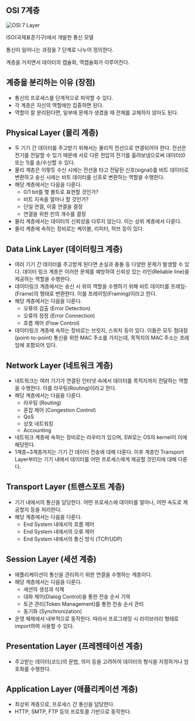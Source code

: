 ## OSI 7계층

![OSI 7 Layer](https://user-images.githubusercontent.com/59721541/150885741-1c79d57f-310a-4cfc-b96b-8b778e105a2f.png)

ISO(국제표준기구)에서 개발한 통신 모델

통신이 일어나는 과정을 7 단계로 나누어 정의한다.

계층을 거치면서 데이터의 캡슐화, 역캡슐화가 이루어진다.

## 계층을 분리하는 이유 (장점)

- 통신의 프로세스를 단계적으로 파악할 수 있다.
- 각 계층은 자신의 역할에만 집중하면 된다.
- 역할이 잘 분리된다면, 일부에 문제가 생겼을 때 전체를 교체하지 않아도 된다.

## Physical Layer (물리 계층)

- 두 기기 간 데이터를 주고받기 위해서는 물리적 전선으로 연결되어야 한다. 전선은 전기를 전달할 수 있기 때문에 서로 다른 전압의 전기를 흘려보냄으로써 데이터(0 또는 1)를 송/수신할 수 있다.
- 물리 계층은 이렇듯 수신 시에는 전선을 타고 전달된 신호(signal)를 비트 데이터로 변환하고 송신 시에는 비트 데이터를 신호로 변환하는 역할을 수행한다.
- 해당 계층에서는 다음을 다룬다.
    - 0/1 bit를 몇 볼트로 표현할 것인가?
    - 비트 지속을 얼마나 할 것인가?
    - 단일 연결, 이중 연결을 결정
    - 연결을 위한 핀의 개수를 결정
- 물리 계층에서는 데이터의 신뢰성을 다루지 않는다. 이는 상위 계층에서 다룬다.
- 물리 계층에 속하는 장비로는 케이블, 리피터, 허브 등이 있다.

## Data Link Layer (데이터링크 계층)

- 여러 기기 간 데이터를 주고받게 된다면 손실과 충돌 등 다양한 문제가 발생할 수 있다. 데이터 링크 계층은 이러한 문제를 예방하여 신뢰성 있는 라인(Reliable line)을 제공하는 역할을 수행한다.
- 데이터링크 계층에서는 송신 시 위의 역할을 수행하기 위해 비트 데이터를 프레임-(Frame)의 형태로 변환한다. 이를 프레이밍(Framing)이라고 한다.
- 해당 계층에서는 다음을 다룬다.
    - 오류의 검출 (Error Detection)
    - 오류의 정정 (Error Connection)
    - 흐름 제어 (Flow Control)
- 데이터링크 계층에 속하는 장비로는 브릿지, 스위치 등이 있다. 이들은 모두 점대점(point-to-point) 통신을 위한 MAC 주소를 가지는데, 목적지의 MAC 주소는 프레임에 포함되어 있다.

## Network Layer (네트워크 계층)

- 네트워크는 여러 기기가 연결된 인터넷 속에서 데이터를 목적지까지 전달하는 역할을 수행한다. 이를 라우팅(Routing)이라고 한다.
- 해당 계층에서는 다음을 다룬다.
    - 라우팅 (Routing)
    - 혼잡 제어 (Congestion Control)
    - QoS
    - 상호 네트워킹
    - Accounting
- 네트워크 계층에 속하는 장비로는 라우터가 있으며, SW로는 OS의 kernel이 이에 해당한다.
- 1계층~3계층까지는 기기 간 데이터 전송에 대해 다룬다. 이후 계층인 Transport Layer부터는 기기 내에서 데이터를 어떤 프로세스에게 제공할 것인지에 대해 다룬다.

## Transport Layer (트랜스포트 계층)

- 기기 내에서의 통신을 담당한다. 어떤 프로세스에 데이터를 얼마나, 어떤 속도로 제공할지 등을 처리한다.
- 해당 계층에서는 다음을 다룬다.
    - End System 내에서의 흐름 제어
    - End System 내에서의 오류 제어
    - End System 내에서의 통신 방식 (TCP/UDP)

## Session Layer (세션 계층)

- 애플리케이션이 통신을 관리하기 위한 연결을 수행하는 계층이다.
- 해당 계층에서는 다음을 다룬다.
    - 세션의 생성과 삭제
    - 대화 제어(Dialog Control)을 통한 전송 순서 기억
    - 토큰 관리(Token Management)를 통한 전송 순서 관리
    - 동기화 (Synchronization)
- 운영 체제에서 내부적으로 동작한다. 따라서 프로그래밍 시 라이브러리 형태로 import하여 사용할 수 있다.

## Presentation Layer (프레젠테이션 계층)

- 주고받는 데이터(코드)의 문법, 의미 등을 고려하여 데이터의 형식을 지정하거나 암호화를 수행한다.

## Application Layer (애플리케이션 계층)

- 최상위 계층으로, 프로세스 간 통신을 담당한다.
- HTTP, SMTP, FTP 등의 프로토콜 기반으로 동작한다.
